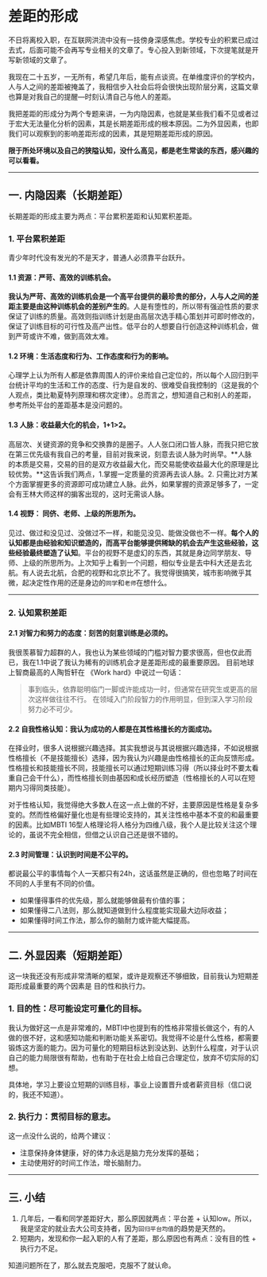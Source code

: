 #                                            差距的形成                                    

不日将离校入职，在互联网洪流中没有一技傍身深感焦虑。学校专业的积累已成过去式，后面可能不会再写专业相关的文章了。专心投入到新领域，下次提笔就是开写新领域的文章了。

我现在二十五岁，一无所有，希望几年后，能有点谈资。在单维度评价的学校内，人与人之间的差距被掩盖了，我相信步入社会后将会很快出现阶层分离，这篇文章也算是对我自己的提醒—时刻认清自己与他人的差距。

我把差距的形成分为两个专题来讲，一为内隐因素，也就是某些我们看不见或者过于宏大无法量化分析的因素，其是长期差距形成的根本原因。二为外显因素，也即我们可以观察到的影响差距形成的因素，其是短期差距形成的原因。

**限于所处环境以及自己的狭隘认知，没什么高见，都是老生常谈的东西，感兴趣的可以看看。**

------

## 一. 内隐因素（长期差距）

长期差距的形成主要为两点：平台累积差距和认知累积差距。

### 1. 平台累积差距

青少年时代没有发光的不是天才，普通人必须靠平台跃升。

#### 1.1 资源：严苛、高效的训练机会。

**我认为严苛、高效的训练机会是一个高平台提供的最珍贵的部分，人与人之间的差距主要是由这种训练机会的差别产生的**。人是有堕性的，所以带有强迫性质的要求保证了训练的质量。高效则指训练计划是由高层次选手精心策划并可即时修改的，保证了训练目标的可行性及高产出性。低平台的人想要自行创造这种训练机会，做到严苛或许不难，做到高效太难。

#### 1.2 环境：生活态度和行为、工作态度和行为的影响。

心理学上认为所有人都是依靠周围人的评价来给自己定位的，所以每个人回归到平台统计平均的生活和工作的态度、行为是自发的、很难受自我控制的（这是我的个人观点，类比勒夏特列原理和楞次定律）。总而言之，想知道自己和别人的差距，参考所处平台的差距基本是没问题的。

#### 1.3 人脉：收益最大化的机会，1+1>2。

高层次、关键资源的竞争和交换靠的是圈子。人人张口闭口皆人脉，而我只把它放在第三优先级有我自己的考量，目前对我来说，刻意去谈人脉为时尚早。**人脉的本质是交易，交易的目的是双方收益最大化，而交易能使收益最大化的原理是比较优势。**这告诉我们两点，1.掌握一定质量的资源再去谈人脉。2. 只需比对方某个方面掌握更多的资源即可成功建立人脉。此外，如果掌握的资源足够多了，一定会有王林大师这样的掮客出现的，这时无需谈人脉。

#### 1.4 视野： 同侪、老师、上级的所思所为。

见过、做过和没见过、没做过不一样，和能见没见、能做没做也不一样。**每个人的认知都是由经验和知识塑造的，而高平台能够提供稀缺的机会去产生这些经验，这些经验最终塑造了认知**。平台的视野不是虚幻的东西，其就是身边同学朋友、导师、上级的所思所为。上次知乎上看到一个问题，相似专业是去中科大还是去北航。有人说去北航，合肥的视野和北京比不了。我觉得很搞笑，城市影响微乎其微，起决定性作用的还是身边的`同学`和`老师`在想什么。

------

### 2. 认知累积差距

#### 2.1 对智力和努力的态度：刻苦的刻意训练是必须的。

我很羡慕智力超群的人，我也认为某些领域的门槛对智力要求很高，但也仅此而已，我在1.1中说了我认为稀有的训练机会才是差距形成的最重要原因。
目前地球上智商最高的人陶哲轩在 《Work hard》中说过一句话：

> 事到临头，依靠聪明临门一脚或许能成功一时，但通常在研究生或更高的层次这样做往往不行。
> 在领域入门阶段智力的作用明显，但到深入学习阶段努力必不可少。

#### 2.2 自我性格认知：我认为成功的人都是在其性格擅长的方面成功。

在择业时，很多人说根据兴趣选择。其实我想说与其说根据兴趣选择，不如说根据性格擅长（不是技能擅长）选择，因为我认为兴趣是由性格擅长的正向反馈形成。性格擅长和技能擅长不同，技能擅长可以通过短期训练习得（所以择业时不要太看重自己会干什么），而性格擅长则由基因和成长经历塑造（性格擅长的人可以在短期内习得同类技能）。

对于性格认知，我觉得绝大多数人在这一点上做的不好，主要原因是性格是复杂多变的。然而性格偏好量化也是有些理论支持的，其关注性格中基本不变的和最重要的因素。比如MBTI 16型人格理论将人格分为四维八级，我个人是比较关注这个理论的，虽说不完全相信，但借之认识自己还是很不错的。

#### 2.3 时间管理：认识到时间是不公平的。

都说最公平的事情每个人一天都只有24h，这话虽然是正确的，但也忽略了时间在不同的人手里有不同的价值。

- 如果懂得事件的优先级，那么就能够做最有价值的事；
- 如果懂得二八法则，那么就知道做到什么程度能实现最大边际收益；
- 如果懂得时间工作法，那么你的脑耐力或许能大幅提高。

------

## 二. 外显因素（短期差距）

这一块我还没有形成非常清晰的框架，或许是观察还不够细致，目前我认为短期差距形成最重要的两个因素是 目的性和执行力。

### 1. 目的性：尽可能设定可量化的目标。

我认为做好这一点是非常难的，MBTI中也提到有的性格非常擅长做这个，有的人做的很不好，这和感知功能和判断功能关系密切。我觉得不论是什么性格，都需要锻炼这方面的能力。因为可量化的短期目标达到没达到、达到什么程度，对于认识自己的能力局限很有帮助，也有助于在社会上给自己合理定位，放弃不切实际的幻想。

具体地，学习上要设立短期的训练目标，事业上设置晋升或者薪资目标（信口说的，我还不知道）。

### 2. 执行力：贯彻目标的意志。

这一点没什么说的，给两个建议：

- 注意保持身体健康，好的体力永远是脑力充分发挥的基础；
- 主动使用好的时间工作法，增长脑耐力。

------

## 三. 小结

1. 几年后，一看和同学差距好大，那么原因就两点：平台差 + 认知low。所以，我是坚定的就业去大公司支持者，因为`回归平台均值`的趋势是天然的。
2. 短期内，发现和你一起入职的人有了差距，那么原因也有两点：没有目的性 + 执行力不足。

知道问题所在了，那么就去克服吧，克服不了就认命。

